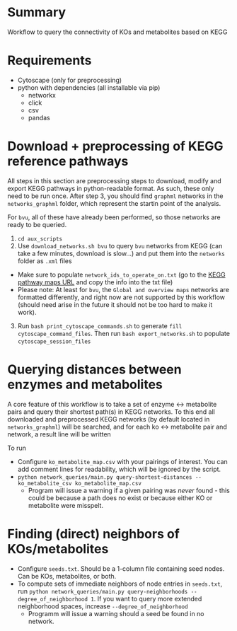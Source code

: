# Summary

Workflow to query the connectivity of KOs and metabolites based on KEGG

# Requirements
- Cytoscape (only for preprocessing)
- python with dependencies (all installable via pip)
  - networkx 
  - click
  - csv
  - pandas

# Download + preprocessing of KEGG reference pathways

All steps in this section are preprocessing steps to download, modify and export KEGG pathways in python-readable format. As such, these only need to be run once. After step 3, you should find `graphml` networks in the `networks_graphml` folder, which represent the startin point of the analysis.

For `bvu`, all of these have already been performed, so those networks are ready to be queried.

1. `cd aux_scripts`
2. Use `download_networks.sh bvu` to query `bvu` networks from KEGG (can take a few minutes, download is slow...) and put them into the `networks` folder as `.xml` files
  - Make sure to populate `network_ids_to_operate_on.txt` (go to the [KEGG pathway maps URL](https://www.genome.jp/kegg-bin/show_organism?menu_type=pathway_maps&org=bvu) and copy the info into the txt file)
  - Please note: At least for `bvu`, the `Global and overview maps` networks are formatted differently, and right now are not supported by this workflow (should need arise in the future it should not be too hard to make it work).
3. Run `bash print_cytoscape_commands.sh` to generate `fill cytoscape_command_files`. Then run `bash export_networks.sh` to populate `cytoscape_session_files`
   
# Querying distances between enzymes and metabolites

A core feature of this workflow is to take a set of enzyme <-> metabolite pairs and query their shortest path(s) in KEGG networks. To this end all downloaded and preprocessed KEGG networks (by default located in `networks_graphml`) will be searched, and for each ko <-> metabolite pair and network, a result line will be written

To run

- Configure `ko_metabolite_map.csv` with your pairings of interest. You can add comment lines for readability, which will be ignored by the script.
- `python network_queries/main.py query-shortest-distances --ko_metabolite_csv ko_metabolite_map.csv`
  - Program will issue a warning if a given pairing was _never_ found - this could be because a path does no exist or because either KO or metabolite were misspelt.

# Finding (direct) neighbors of KOs/metabolites
- Configure `seeds.txt`. Should be a 1-column file containing seed nodes. Can be KOs, metabolites, or both.
- To compute sets of immediate neighbors of node entries in `seeds.txt`, run `python network_queries/main.py query-neighborhoods --degree_of_neighborhood 1`. If you want to query more extended neighborhood spaces, increase `--degree_of_neighborhood`
  - Programm will issue a warning should a seed be found in no network.
